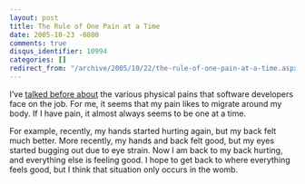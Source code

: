 ```yaml
---
layout: post
title: The Rule of One Pain at a Time
date: 2005-10-23 -0800
comments: true
disqus_identifier: 10994
categories: []
redirect_from: "/archive/2005/10/22/the-rule-of-one-pain-at-a-time.aspx/"
---
```


I’ve [talked before
about](https://haacked.com/archive/2004/06/10/590.aspx) the various
physical pains that software developers face on the job. For me, it
seems that my pain likes to migrate around my body. If I have pain, it
almost always seems to be one at a time.

For example, recently, my hands started hurting again, but my back felt
much better. More recently, my hands and back felt good, but my eyes
started bugging out due to eye strain. Now I am back to my back hurting,
and everything else is feeling good. I hope to get back to where
everything feels good, but I think that situation only occurs in the
womb.

